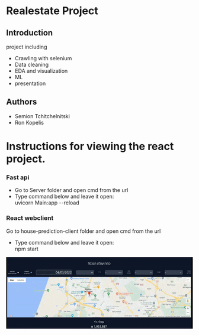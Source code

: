 # Realestate Project

## Introduction

project including
* Crawling with selenium
* Data cleaning 
* EDA and visualization
* ML
* presentation



## Authors
* Semion Tchitchelnitski
* Ron Kopelis



# Instructions for viewing the react project.

### Fast api 
* Go to Server folder and open cmd from the url 
* Type command below and leave it open:  
  uvicorn Main:app --reload

### React webclient 
Go to house-prediction-client folder and open cmd from the url 
* Type command below and leave it open:  
  npm start
 
 ![](Webclient.gif)

